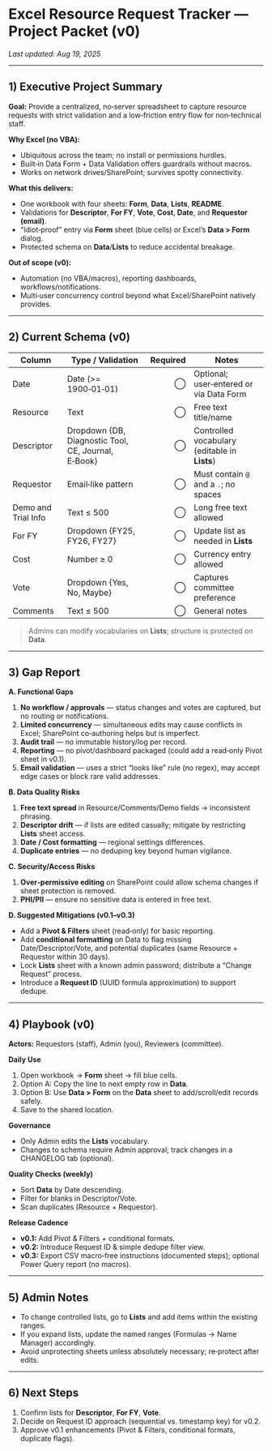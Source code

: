 # Excel Resource Request Tracker — Project Packet (v0)

*Last updated: Aug 19, 2025*

---

## 1) Executive Project Summary

**Goal:** Provide a centralized, no‑server spreadsheet to capture resource requests with strict validation and a low‑friction entry flow for non‑technical staff.

**Why Excel (no VBA):**

* Ubiquitous across the team; no install or permissions hurdles.
* Built‑in Data Form + Data Validation offers guardrails without macros.
* Works on network drives/SharePoint; survives spotty connectivity.

**What this delivers:**

* One workbook with four sheets: **Form**, **Data**, **Lists**, **README**.
* Validations for **Descriptor**, **For FY**, **Vote**, **Cost**, **Date**, and **Requestor (email)**.
* “Idiot‑proof” entry via **Form** sheet (blue cells) or Excel’s **Data > Form** dialog.
* Protected schema on **Data**/**Lists** to reduce accidental breakage.

**Out of scope (v0):**

* Automation (no VBA/macros), reporting dashboards, workflows/notifications.
* Multi‑user concurrency control beyond what Excel/SharePoint natively provides.

---

## 2) Current Schema (v0)

| Column              | Type / Validation                                   | Required | Notes                                         |
| ------------------- | --------------------------------------------------- | -------: | --------------------------------------------- |
| Date                | Date (>= 1900‑01‑01)                                |        ◯ | Optional; user‑entered or via Data Form       |
| Resource            | Text                                                |        ◯ | Free text title/name                          |
| Descriptor          | Dropdown {DB, Diagnostic Tool, CE, Journal, E‑Book} |        ◯ | Controlled vocabulary (editable in **Lists**) |
| Requestor           | Email‑like pattern                                  |        ◯ | Must contain `@` and a `.`; no spaces         |
| Demo and Trial Info | Text ≤ 500                                          |        ◯ | Long free text allowed                        |
| For FY              | Dropdown {FY25, FY26, FY27}                         |        ◯ | Update list as needed in **Lists**            |
| Cost                | Number ≥ 0                                          |        ◯ | Currency entry allowed                        |
| Vote                | Dropdown {Yes, No, Maybe}                           |        ◯ | Captures committee preference                 |
| Comments            | Text ≤ 500                                          |        ◯ | General notes                                 |

> Admins can modify vocabularies on **Lists**; structure is protected on **Data**.

---

## 3) Gap Report

**A. Functional Gaps**

1. **No workflow / approvals** — status changes and votes are captured, but no routing or notifications.
2. **Limited concurrency** — simultaneous edits may cause conflicts in Excel; SharePoint co‑authoring helps but is imperfect.
3. **Audit trail** — no immutable history/log per record.
4. **Reporting** — no pivot/dashboard packaged (could add a read‑only Pivot sheet in v0.1).
5. **Email validation** — uses a strict “looks like” rule (no regex), may accept edge cases or block rare valid addresses.

**B. Data Quality Risks**

1. **Free text spread** in Resource/Comments/Demo fields → inconsistent phrasing.
2. **Descriptor drift** — if lists are edited casually; mitigate by restricting **Lists** sheet access.
3. **Date / Cost formatting** — regional settings differences.
4. **Duplicate entries** — no deduping key beyond human vigilance.

**C. Security/Access Risks**

1. **Over‑permissive editing** on SharePoint could allow schema changes if sheet protection is removed.
2. **PHI/PII** — ensure no sensitive data is entered in free text.

**D. Suggested Mitigations (v0.1–v0.3)**

* Add a **Pivot & Filters** sheet (read‑only) for basic reporting.
* Add **conditional formatting** on Data to flag missing Date/Descriptor/Vote, and potential duplicates (same Resource + Requestor within 30 days).
* Lock **Lists** sheet with a known admin password; distribute a “Change Request” process.
* Introduce a **Request ID** (UUID formula approximation) to support dedupe.

---

## 4) Playbook (v0)

**Actors:** Requestors (staff), Admin (you), Reviewers (committee).

**Daily Use**

1. Open workbook → **Form** sheet → fill blue cells.
2. Option A: Copy the line to next empty row in **Data**.
3. Option B: Use **Data > Form** on the **Data** sheet to add/scroll/edit records safely.
4. Save to the shared location.

**Governance**

* Only Admin edits the **Lists** vocabulary.
* Changes to schema require Admin approval; track changes in a CHANGELOG tab (optional).

**Quality Checks (weekly)**

* Sort **Data** by Date descending.
* Filter for blanks in Descriptor/Vote.
* Scan duplicates (Resource + Requestor).

**Release Cadence**

* **v0.1:** Add Pivot & Filters + conditional formats.
* **v0.2:** Introduce Request ID & simple dedupe filter view.
* **v0.3:** Export CSV macro‑free instructions (documented steps); optional Power Query report (no macros).

---

## 5) Admin Notes

* To change controlled lists, go to **Lists** and add items within the existing ranges.
* If you expand lists, update the named ranges (Formulas → Name Manager) accordingly.
* Avoid unprotecting sheets unless absolutely necessary; re‑protect after edits.

---

## 6) Next Steps

1. Confirm lists for **Descriptor**, **For FY**, **Vote**.
2. Decide on Request ID approach (sequential vs. timestamp key) for v0.2.
3. Approve v0.1 enhancements (Pivot & Filters, conditional formats, duplicate flags).
